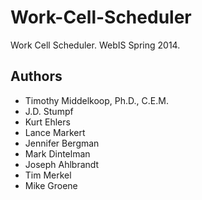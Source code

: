 # Work-Cell-Scheduler

Work Cell Scheduler.  WebIS Spring 2014.

## Authors
* Timothy Middelkoop, Ph.D., C.E.M.
* J.D. Stumpf
* Kurt Ehlers
* Lance Markert
* Jennifer Bergman
* Mark Dintelman
* Joseph Ahlbrandt
* Tim Merkel
* Mike Groene
